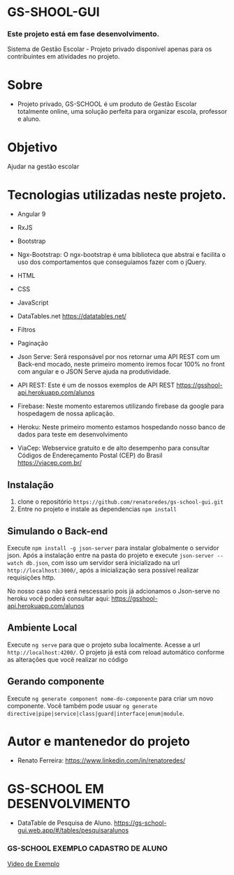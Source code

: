 # GS-SHOOL-GUI
### Este projeto está em fase desenvolvimento.
Sistema de Gestão Escolar - Projeto privado disponivel apenas para os contribuintes em atividades no projeto.

# Sobre
* Projeto privado, GS-SCHOOL é um produto de Gestão Escolar totalmente online, uma solução perfeita para organizar escola, professor e aluno.

# Objetivo
Ajudar na gestão escolar

# Tecnologias utilizadas neste projeto.

* Angular 9
* RxJS
* Bootstrap
* Ngx-Bootstrap: O ngx-bootstrap é uma biblioteca que abstrai e facilita o uso dos comportamentos que conseguíamos fazer com o jQuery.
* HTML
* CSS
* JavaScript
* DataTables.net https://datatables.net/
* Filtros
* Paginação 
* Json Serve: Será responsável por nos retornar uma API REST com um Back-end mocado, neste primeiro momento iremos focar 100% no front com angular e o JSON Serve ajuda na produtividade.
* API REST: Este é um de nossos exemplos de API REST https://gsshool-api.herokuapp.com/alunos

* Firebase: Neste momento estaremos utilizando firebase da google para hospedagem de nossa aplicação.
* Heroku: Neste primeiro momento estamos hospedando nosso banco de dados para teste em desenvolvimento
* ViaCep: Webservice gratuito e de alto desempenho para consultar Códigos de Endereçamento Postal (CEP) do Brasil https://viacep.com.br/

## Instalação

1. clone o repositório `https://github.com/renatoredes/gs-school-gui.git`
2. Entre no projeto e instale as dependencias `npm install`

## Simulando o Back-end

Execute `npm install -g json-server` para instalar globalmente o servidor json. Após a instalação entre na pasta do projeto e execute `json-server --watch db.json`, com isso um servidor será inicializado na url `http://localhost:3000/`, após a inicialização sera possível realizar requisições http.

No nosso caso não será nescessario pois já adcionamos o Json-serve no heroku você poderá consultar aqui: https://gsshool-api.herokuapp.com/alunos

## Ambiente Local

Execute `ng serve` para que o projeto suba localmente. Acesse a url `http://localhost:4200/`. O projeto já está com reload automático conforme as alterações que você realizar no código

## Gerando componente

Execute `ng generate component nome-do-componente` para criar um novo componente. Você também pode usuar `ng generate directive|pipe|service|class|guard|interface|enum|module`.

# Autor e mantenedor do projeto
* Renato Ferreira: https://www.linkedin.com/in/renatoredes/

# GS-SCHOOL EM DESENVOLVIMENTO
* DataTable de Pesquisa de Aluno.
https://gs-school-gui.web.app/#/tables/pesquisaralunos

### GS-SCHOOL EXEMPLO CADASTRO DE ALUNO
[Video de Exemplo ](https://www.youtube.com/watch?v=eWn0fdsDP4E)
